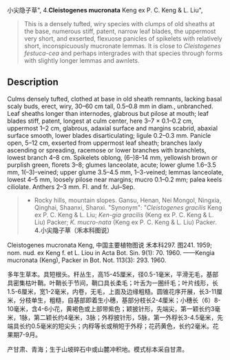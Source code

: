 小尖隐子草",
4.**Cleistogenes mucronata** Keng ex P. C. Keng & L. Liu",

> This is a densely tufted, wiry species with clumps of old sheaths at the base, numerous stiff, patent, narrow leaf blades, the uppermost very short, and exserted, flexuose panicles of spikelets with relatively short, inconspicuously mucronate lemmas. It is close to *Cleistogenes festuca-cea* and perhaps intergrades with that species through forms with slightly longer lemmas and awnlets.

## Description
Culms densely tufted, clothed at base in old sheath remnants, lacking basal scaly buds, erect, wiry, 30–60 cm tall, 0.5–0.8 mm in diam., unbranched. Leaf sheaths longer than internodes, glabrous but pilose at mouth; leaf blades stiff, patent, longest at culm center, here 3–7 × 0.1–0.2 cm, uppermost 1–2 cm, glabrous, adaxial surface and margins scabrid, abaxial surface smooth, lower blades disarticulating; ligule 0.2–0.3 mm. Panicle open, 5–12 cm, exserted from uppermost leaf sheath; branches laxly ascending or spreading, racemose or lower branches with branchlets, lowest branch 4–8 cm. Spikelets oblong, (6–)8–14 mm, yellowish brown or purplish green, florets 3–8; glumes lanceolate, acute; lower glume 1.6–3.5 mm, 1(–3)-veined; upper glume 3.5–4.5 mm, 1–3-veined; lemmas lanceolate, lowest 4–5 mm, loosely pilose near margins; mucro 0.1–0.2 mm; palea keels ciliolate. Anthers 2–3 mm. Fl. and fr. Jul–Sep.

> * Rocky hills, mountain slopes. Gansu, Henan, Nei Mongol, Ningxia, Qinghai, Shaanxi, Shanxi.
  "Synonym": "*Cleistogenes gracilis* Keng ex P. C. Keng &amp; L. Liu; *Ken-gia gracilis* (Keng ex P. C. Keng &amp; L. Liu) Packer; *K. mucro-nata* (Keng ex P. C. Keng &amp; L. Liu) Packer.
**4.小尖隐子草（禾本科图说）**

Cleistogenes mucronata Keng, 中国主要植物图说 禾本科297. 图241. 1959; nom. nud. ex Keng f. et L. Liou in Acta Bot. Sin. 9(1): 70. 1960. ——Kengia mucronata (Keng), Packer in Bot. Not. 113(3): 293. 1960.

多年生草本。具短根头。秆丛生，高15-45厘米，径0.5-1毫米，平滑无毛，基部具密集枯叶鞘。叶鞘长于节间，鞘口具长柔毛；叶舌为一圈纤毛；叶片线形，长1.5-6厘米，宽1-2毫米，内卷，无毛，上面及边缘粗糙。圆锥花序开展，长3-11厘米，分枝单生，粗糙，自基部即着生小穗，基部分枝长2-4厘米；小穗长（6）8-10毫米，含4-6小花，黄褐色或上部带紫色；颖披针形，先端尖，第一颖长约3毫米，1脉，第二颖长约4毫米，3脉；外稃披针形，5脉，第一外稃长3-4.5毫米，先端具长约0.5毫米的短尖头；内稃等长或稍短于外稃；花药黄色，长约2毫米。花果期7-9月。

产甘肃、青海；生于山坡碎石中或山麓冲积地。模式标本采自甘肃。
